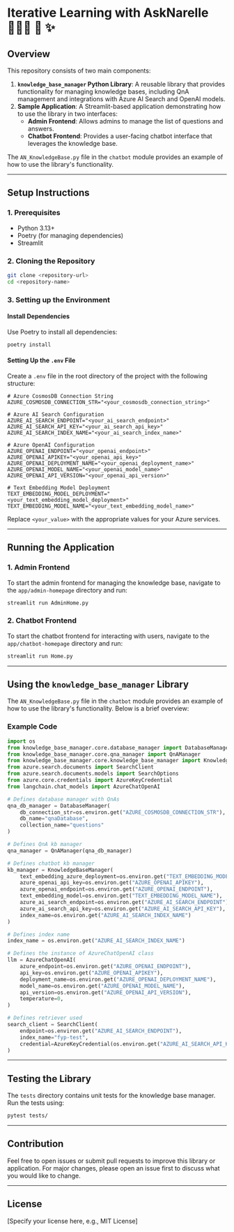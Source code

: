 # Iterative Learning with AskNarelle 🙋🏻‍♀️ 🧠 ✨

## Overview
This repository consists of two main components:

1. **`knowledge_base_manager` Python Library**: A reusable library that provides functionality for managing knowledge bases, including QnA management and integrations with Azure AI Search and OpenAI models.
2. **Sample Application**: A Streamlit-based application demonstrating how to use the library in two interfaces:
   - **Admin Frontend**: Allows admins to manage the list of questions and answers.
   - **Chatbot Frontend**: Provides a user-facing chatbot interface that leverages the knowledge base.

The `AN_KnowledgeBase.py` file in the `chatbot` module provides an example of how to use the library's functionality.

---

## Setup Instructions

### 1. Prerequisites
- Python 3.13+
- Poetry (for managing dependencies)
- Streamlit

### 2. Cloning the Repository
```bash
git clone <repository-url>
cd <repository-name>
```

### 3. Setting up the Environment

#### Install Dependencies
Use Poetry to install all dependencies:
```bash
poetry install
```

#### Setting Up the `.env` File
Create a `.env` file in the root directory of the project with the following structure:

```env
# Azure CosmosDB Connection String
AZURE_COSMOSDB_CONNECTION_STR="<your_cosmosdb_connection_string>"

# Azure AI Search Configuration
AZURE_AI_SEARCH_ENDPOINT="<your_ai_search_endpoint>"
AZURE_AI_SEARCH_API_KEY="<your_ai_search_api_key>"
AZURE_AI_SEARCH_INDEX_NAME="<your_ai_search_index_name>"

# Azure OpenAI Configuration
AZURE_OPENAI_ENDPOINT="<your_openai_endpoint>"
AZURE_OPENAI_APIKEY="<your_openai_api_key>"
AZURE_OPENAI_DEPLOYMENT_NAME="<your_openai_deployment_name>"
AZURE_OPENAI_MODEL_NAME="<your_openai_model_name>"
AZURE_OPENAI_API_VERSION="<your_openai_api_version>"

# Text Embedding Model Deployment
TEXT_EMBEDDING_MODEL_DEPLOYMENT="<your_text_embedding_model_deployment>"
TEXT_EMBEDDING_MODEL_NAME="<your_text_embedding_model_name>"
```

Replace `<your_value>` with the appropriate values for your Azure services.

---

## Running the Application

### 1. Admin Frontend
To start the admin frontend for managing the knowledge base, navigate to the `app/admin-homepage` directory and run:

```bash
streamlit run AdminHome.py
```

### 2. Chatbot Frontend
To start the chatbot frontend for interacting with users, navigate to the `app/chatbot-homepage` directory and run:

```bash
streamlit run Home.py
```

---

## Using the `knowledge_base_manager` Library

The `AN_KnowledgeBase.py` file in the `chatbot` module provides an example of how to use the library's functionality. Below is a brief overview:

### Example Code
```python
import os
from knowledge_base_manager.core.database_manager import DatabaseManager
from knowledge_base_manager.core.qna_manager import QnAManager
from knowledge_base_manager.core.knowledge_base_manager import KnowledgeBaseManager
from azure.search.documents import SearchClient
from azure.search.documents.models import SearchOptions
from azure.core.credentials import AzureKeyCredential
from langchain.chat_models import AzureChatOpenAI

# Defines database manager with QnAs
qna_db_manager = DatabaseManager(
    db_connection_str=os.environ.get("AZURE_COSMOSDB_CONNECTION_STR"),
    db_name="qnaDatabase",
    collection_name="questions"
)

# Defines QnA kb manager
qna_manager = QnAManager(qna_db_manager)

# Defines chatbot kb manager
kb_manager = KnowledgeBaseManager(
    text_embedding_azure_deployment=os.environ.get("TEXT_EMBEDDING_MODEL_DEPLOYMENT"),
    azure_openai_api_key=os.environ.get("AZURE_OPENAI_APIKEY"),
    azure_openai_endpoint=os.environ.get("AZURE_OPENAI_ENDPOINT"),
    text_embedding_model=os.environ.get("TEXT_EMBEDDING_MODEL_NAME"),
    azure_ai_search_endpoint=os.environ.get("AZURE_AI_SEARCH_ENDPOINT"),
    azure_ai_search_api_key=os.environ.get("AZURE_AI_SEARCH_API_KEY"),
    index_name=os.environ.get("AZURE_AI_SEARCH_INDEX_NAME")
)

# Defines index name
index_name = os.environ.get("AZURE_AI_SEARCH_INDEX_NAME")

# Defines the instance of AzureChatOpenAI class
llm = AzureChatOpenAI(
    azure_endpoint=os.environ.get("AZURE_OPENAI_ENDPOINT"),
    api_key=os.environ.get("AZURE_OPENAI_APIKEY"),
    deployment_name=os.environ.get("AZURE_OPENAI_DEPLOYMENT_NAME"),
    model_name=os.environ.get("AZURE_OPENAI_MODEL_NAME"),
    api_version=os.environ.get("AZURE_OPENAI_API_VERSION"),
    temperature=0,
)

# Defines retriever used
search_client = SearchClient(
    endpoint=os.environ.get("AZURE_AI_SEARCH_ENDPOINT"),
    index_name="fyp-test",
    credential=AzureKeyCredential(os.environ.get("AZURE_AI_SEARCH_API_KEY"))
)
```

---

## Testing the Library
The `tests` directory contains unit tests for the knowledge base manager. Run the tests using:
```bash
pytest tests/
```

---

## Contribution
Feel free to open issues or submit pull requests to improve this library or application. For major changes, please open an issue first to discuss what you would like to change.

---

## License
[Specify your license here, e.g., MIT License]


